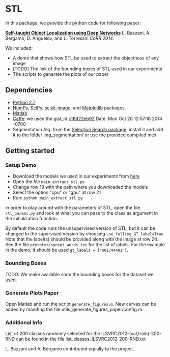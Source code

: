 
STL
=====
In this package, we provide the python code for following paper:

[**Self-taught Object Localization using Deep Networks**](http://arxiv.org/abs/1409.3964)
L. Bazzani, A. Bergamo, D. Anguelov, and L. Torresani
*CoRR 2014.*

We included:
* A demo that shows how STL be used to extract the objectness of any image
* [TODO] The link of the bounding boxes of STL used in our experiments
* The scripts to generate the plots of our paper

Dependencies
------------
* [Python 2.7](https://www.python.org/download/releases/2.7/)
* [NumPy](http://www.numpy.org/), [SciPy](http://www.scipy.org/), [scikit-image](http://scikit-image.org/), and [Matplotlib](http://matplotlib.org/) packages.
* [Matlab](http://www.mathworks.com/products/matlab/)
* [Caffe](https://github.com/BVLC/caffe): we used the gist_id [c18d22eb92](https://github.com/BVLC/caffe/tree/c18d22eb92488f02c0256a3fe4ac20a8ad827596) Date: Mon Oct 20 12:57:18 2014 -0700
* Segmentation Alg. from the [Selective Search package](http://koen.me/research/selectivesearch/): install it and add it to the folder img_segmentation/ or use the provided compiled mex

Getting started
---------------

### Setup Demo

* Download the models we used in our experiments from [here]()
* Open the file `main_extract_stl.py`
* Change row 19 with the path where you downloaded the models
* Select the option "cpu" or "gpu" at row 21
* Run: `python main_extract_stl.py`

In order to play around with the parameters of STL, open the file `stl_params.py` and look at what you can pass to the class as argument in the initialization function.

By default the code runs the unsupervised version of STL, but it can be changed to the supervised version by choosing `use_fullimg_GT_label=True`. Note that the label(s) should be provided along with the image at row 24. See the file `prototxt/synset_words.txt` for the list of labels. For the example in the demo, it should be used `gt_labels = ["n01744401"]`.

### Bounding Boxes

TODO: We make available soon the bounding boxes for the dataset we used.

### Generate Plots Paper

Open Matlab and run the script `generate_figures.m`. New curves can be added by modifing the file utils_generate_figures_paper/config.m.

### Additional Info

List of 200 classes randomly selected for the ILSVRC2012-(val,train)-200-RND can be found in the file list_classes_ILSVRC2012-200-RND.txt

L. Bazzani and A. Bergamo contributed equally to the project.
